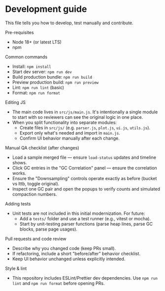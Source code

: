 # Development guide

This file tells you how to develop, test manually and contribute.

Pre-requisites
- Node 18+ (or latest LTS)
- npm

Common commands
- Install: `npm install`
- Start dev server: `npm run dev`
- Build production bundle: `npm run build`
- Preview production build: `npm run preview`
- Lint: `npm run lint` (basic)
- Format: `npm run format`

Editing JS
- The main code lives in `src/js/main.js`. It's intentionally a single module to start with so reviewers can see the original logic in one place.
- When you split functionality into separate modules:
  - Create files in `src/js/` (e.g. `parser.js`, `plot.js`, `ui.js`, `utils.js`).
  - Export only what's needed and import in `main.js`.
  - Confirm UI behavior manually after each change.

Manual QA checklist (after changes)
- Load a sample merged file — ensure `load-status` updates and timeline shows.
- Click GC entries in the "GC Correlation" panel — ensure the correlation works.
- Ensure the "Downsampling" controls operate exactly as before (bucket vs lttb, toggle original).
- Inspect one GC pair and open the popups to verify counts and simulated compaction numbers.

Adding tests
- Unit tests are not included in this initial modernization. For future:
  - Add a `tests/` folder and use a test runner (e.g., vitest or mocha).
  - Start by unit-testing parser functions (parse heap lines, parse GC blocks, parse page usages).

Pull requests and code review
- Describe why you changed code (keep PRs small).
- If refactoring, include a short "before/after" behavior checklist.
- Keep UI behavior unchanged unless explicitly intended.

Style & lint
- This repository includes ESLint/Prettier dev dependencies. Use `npm run lint` and `npm run format` before opening PRs.
